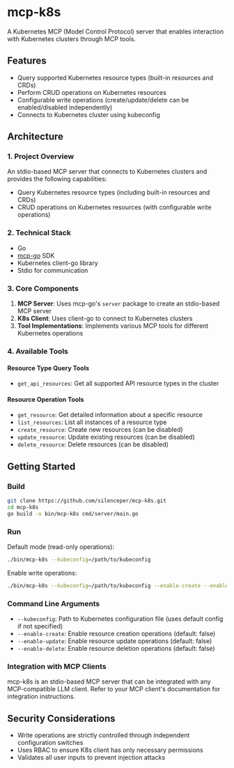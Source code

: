 # mcp-k8s

A Kubernetes MCP (Model Control Protocol) server that enables interaction with Kubernetes clusters through MCP tools.

## Features

- Query supported Kubernetes resource types (built-in resources and CRDs)
- Perform CRUD operations on Kubernetes resources
- Configurable write operations (create/update/delete can be enabled/disabled independently)
- Connects to Kubernetes cluster using kubeconfig

## Architecture

### 1. Project Overview

An stdio-based MCP server that connects to Kubernetes clusters and provides the following capabilities:
- Query Kubernetes resource types (including built-in resources and CRDs)
- CRUD operations on Kubernetes resources (with configurable write operations)

### 2. Technical Stack

- Go
- [mcp-go](https://github.com/mark3labs/mcp-go) SDK
- Kubernetes client-go library
- Stdio for communication

### 3. Core Components

1. **MCP Server**: Uses mcp-go's `server` package to create an stdio-based MCP server
2. **K8s Client**: Uses client-go to connect to Kubernetes clusters
3. **Tool Implementations**: Implements various MCP tools for different Kubernetes operations

### 4. Available Tools

#### Resource Type Query Tools
- `get_api_resources`: Get all supported API resource types in the cluster

#### Resource Operation Tools
- `get_resource`: Get detailed information about a specific resource
- `list_resources`: List all instances of a resource type
- `create_resource`: Create new resources (can be disabled)
- `update_resource`: Update existing resources (can be disabled)
- `delete_resource`: Delete resources (can be disabled)

## Getting Started

### Build

```bash
git clone https://github.com/silenceper/mcp-k8s.git
cd mcp-k8s
go build -o bin/mcp-k8s cmd/server/main.go
```

### Run

Default mode (read-only operations):
```bash
./bin/mcp-k8s --kubeconfig=/path/to/kubeconfig
```

Enable write operations:
```bash
./bin/mcp-k8s --kubeconfig=/path/to/kubeconfig --enable-create --enable-update --enable-delete
```

### Command Line Arguments

- `--kubeconfig`: Path to Kubernetes configuration file (uses default config if not specified)
- `--enable-create`: Enable resource creation operations (default: false)
- `--enable-update`: Enable resource update operations (default: false)
- `--enable-delete`: Enable resource deletion operations (default: false)

### Integration with MCP Clients

mcp-k8s is an stdio-based MCP server that can be integrated with any MCP-compatible LLM client. Refer to your MCP client's documentation for integration instructions.

## Security Considerations

- Write operations are strictly controlled through independent configuration switches
- Uses RBAC to ensure K8s client has only necessary permissions
- Validates all user inputs to prevent injection attacks
